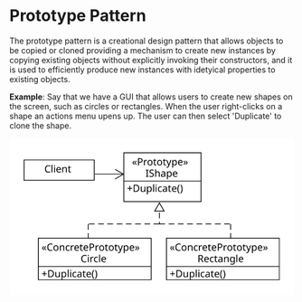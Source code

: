 # Prototype Pattern
The prototype pattern is a creational design pattern that allows objects to be copied or cloned providing a mechanism to create new instances by copying existing objects without explicitly invoking their constructors, and it is used to efficiently produce new instances with idetyical properties to existing objects.

**Example**: Say that we have a GUI that allows users to create new shapes on the screen, such as circles or rectangles. When the user right-clicks on a shape an actions menu upens up. The user can then select 'Duplicate' to clone the shape.

![Prototype Pattern - UML](prototype_uml.svg)